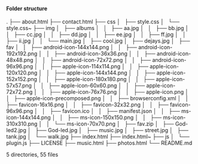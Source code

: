 #### Folder structure
.
├── about.html
├── contact.html
├── css
│   ├── style.css
│   └── style.css~
├── img
│   ├── albums
│   │   ├── aa.jpg
│   │   ├── bb.jpg
│   │   ├── cc.jpg
│   │   ├── dd.jpg
│   │   ├── ee.jpg
│   │   ├── ff.jpg
│   │   ├── ii.jpg
│   │   └── main.jpg
│   ├── cool.jpg
│   ├── dejays.jpg
│   ├── fav
│   │   ├── android-icon-144x144.png
│   │   ├── android-icon-192x192.png
│   │   ├── android-icon-36x36.png
│   │   ├── android-icon-48x48.png
│   │   ├── android-icon-72x72.png
│   │   ├── android-icon-96x96.png
│   │   ├── apple-icon-114x114.png
│   │   ├── apple-icon-120x120.png
│   │   ├── apple-icon-144x144.png
│   │   ├── apple-icon-152x152.png
│   │   ├── apple-icon-180x180.png
│   │   ├── apple-icon-57x57.png
│   │   ├── apple-icon-60x60.png
│   │   ├── apple-icon-72x72.png
│   │   ├── apple-icon-76x76.png
│   │   ├── apple-icon.png
│   │   ├── apple-icon-precomposed.png
│   │   ├── browserconfig.xml
│   │   ├── favicon-16x16.png
│   │   ├── favicon-32x32.png
│   │   ├── favicon-96x96.png
│   │   ├── favicon.ico
│   │   ├── manifest.json
│   │   ├── ms-icon-144x144.png
│   │   ├── ms-icon-150x150.png
│   │   ├── ms-icon-310x310.png
│   │   └── ms-icon-70x70.png
│   ├── fav.zip
│   ├── God-led2.jpg
│   ├── God-led.jpg
│   ├── music.jpg
│   ├── street.jpg
│   ├── tank.jpg
│   └── walk.jpg
├── index.html
├── index.html~
├── js
│   └── plugin.js
├── LICENSE
├── music.html
├── photos.html
└── README.md

5 directories, 55 files
